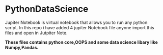 # PythonDataScience

Jupiter Notebook is virtual notebook that allows you to run any python script.
In this repo i have added 4 jupiter Notebook file anyone import this files and open in Jutpiter Note.

<b>These files contains python core,OOPS and some data science libary like Numpy,Pandas.<b>
